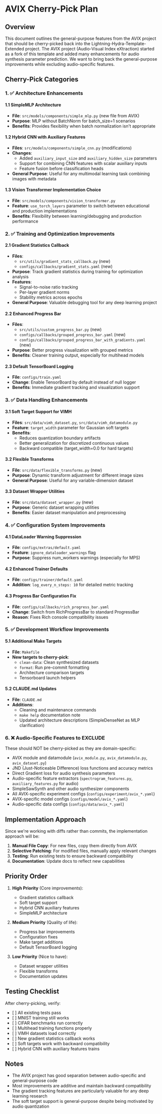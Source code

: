 # AVIX Cherry-Pick Plan

## Overview

This document outlines the general-purpose features from the AVIX project that should be cherry-picked back into the Lightning-Hydra-Template-Extended project. The AVIX project (Audio-Visual Index eXtraction) started as a fork of this template and added many enhancements for audio synthesis parameter prediction. We want to bring back the general-purpose improvements while excluding audio-specific features.

## Cherry-Pick Categories

### 1. ✅ **Architecture Enhancements**

#### 1.1 SimpleMLP Architecture

- **File**: `src/models/components/simple_mlp.py` (new file from AVIX)
- **Purpose**: MLP without BatchNorm for batch_size=1 scenarios
- **Benefits**: Provides flexibility when batch normalization isn't appropriate

#### 1.2 Hybrid CNN with Auxiliary Features

- **Files**: `src/models/components/simple_cnn.py` (modifications)
- **Changes**:
  - Added `auxiliary_input_size` and `auxiliary_hidden_size` parameters
  - Support for combining CNN features with scalar auxiliary inputs
  - Feature fusion before classification heads
- **General Purpose**: Useful for any multimodal learning task combining images with metadata

#### 1.3 Vision Transformer Implementation Choice

- **File**: `src/models/components/vision_transformer.py`
- **Feature**: `use_torch_layers` parameter to switch between educational and production implementations
- **Benefits**: Flexibility between learning/debugging and production performance

### 2. ✅ **Training and Optimization Improvements**

#### 2.1 Gradient Statistics Callback

- **Files**:
  - `src/utils/gradient_stats_callback.py` (new)
  - `configs/callbacks/gradient_stats.yaml` (new)
- **Purpose**: Track gradient statistics during training for optimization analysis
- **Features**:
  - Signal-to-noise ratio tracking
  - Per-layer gradient norms
  - Stability metrics across epochs
- **General Purpose**: Valuable debugging tool for any deep learning project

#### 2.2 Enhanced Progress Bar

- **Files**:
  - `src/utils/custom_progress_bar.py` (new)
  - `configs/callbacks/grouped_progress_bar.yaml` (new)
  - `configs/callbacks/grouped_progress_bar_with_gradients.yaml` (new)
- **Purpose**: Better progress visualization with grouped metrics
- **Benefits**: Cleaner training output, especially for multihead models

#### 2.3 Default TensorBoard Logging

- **File**: `configs/train.yaml`
- **Change**: Enable TensorBoard by default instead of null logger
- **Benefits**: Immediate gradient tracking and visualization support

### 3. ✅ **Data Handling Enhancements**

#### 3.1 Soft Target Support for VIMH

- **Files**: `src/data/vimh_dataset.py`, `src/data/vimh_datamodule.py`
- **Feature**: `target_width` parameter for Gaussian soft targets
- **Benefits**:
  - Reduces quantization boundary artifacts
  - Better generalization for discretized continuous values
  - Backward compatible (target_width=0.0 for hard targets)

#### 3.2 Flexible Transforms

- **File**: `src/data/flexible_transforms.py` (new)
- **Purpose**: Dynamic transform adjustment for different image sizes
- **General Purpose**: Useful for any variable-dimension dataset

#### 3.3 Dataset Wrapper Utilities

- **File**: `src/data/dataset_wrapper.py` (new)
- **Purpose**: Generic dataset wrapping utilities
- **Benefits**: Easier dataset manipulation and preprocessing

### 4. ✅ **Configuration System Improvements**

#### 4.1 DataLoader Warning Suppression

- **File**: `configs/extras/default.yaml`
- **Feature**: `ignore_dataloader_warnings` flag
- **Purpose**: Suppress num_workers warnings (especially for MPS)

#### 4.2 Enhanced Trainer Defaults

- **File**: `configs/trainer/default.yaml`
- **Addition**: `log_every_n_steps: 10` for detailed metric tracking

#### 4.3 Progress Bar Configuration Fix

- **File**: `configs/callbacks/rich_progress_bar.yaml`
- **Change**: Switch from RichProgressBar to standard ProgressBar
- **Reason**: Fixes Rich console compatibility issues

### 5. ✅ **Development Workflow Improvements**

#### 5.1 Additional Make Targets

- **File**: `Makefile`
- **New targets to cherry-pick**:
  - `clean-data`: Clean synthesized datasets
  - `format`: Run pre-commit formatting
  - Architecture comparison targets
  - Tensorboard launch helpers

#### 5.2 CLAUDE.md Updates

- **File**: `CLAUDE.md`
- **Additions**:
  - Cleaning and maintenance commands
  - `make help` documentation note
  - Updated architecture descriptions (SimpleDenseNet as MLP clarification)

### 6. ❌ **Audio-Specific Features to EXCLUDE**

These should NOT be cherry-picked as they are domain-specific:

- AVIX module and datamodule (`avix_module.py`, `avix_datamodule.py`, `avix_dataset.py`)
- JND (Just-Noticeable Difference) loss functions and accuracy metrics
- Direct Gradient loss for audio synthesis parameters
- Audio-specific feature extractors (`spectrogram_features.py`, `auxiliary_features.py` for audio)
- SimpleSawSynth and other audio synthesizer components
- All AVIX-specific experiment configs (`configs/experiment/avix_*.yaml`)
- AVIX-specific model configs (`configs/model/avix_*.yaml`)
- Audio-specific data configs (`configs/data/avix_*.yaml`)

## Implementation Approach

Since we're working with diffs rather than commits, the implementation approach will be:

1. **Manual File Copy**: For new files, copy them directly from AVIX
2. **Selective Patching**: For modified files, manually apply relevant changes
3. **Testing**: Run existing tests to ensure backward compatibility
4. **Documentation**: Update docs to reflect new capabilities

## Priority Order

1. **High Priority** (Core improvements):

   - Gradient statistics callback
   - Soft target support
   - Hybrid CNN auxiliary features
   - SimpleMLP architecture

2. **Medium Priority** (Quality of life):

   - Progress bar improvements
   - Configuration fixes
   - Make target additions
   - Default TensorBoard logging

3. **Low Priority** (Nice to have):

   - Dataset wrapper utilities
   - Flexible transforms
   - Documentation updates

## Testing Checklist

After cherry-picking, verify:

- \[ \] All existing tests pass
- \[ \] MNIST training still works
- \[ \] CIFAR benchmarks run correctly
- \[ \] Multihead training functions properly
- \[ \] VIMH datasets load correctly
- \[ \] New gradient statistics callback works
- \[ \] Soft targets work with backward compatibility
- \[ \] Hybrid CNN with auxiliary features trains

## Notes

- The AVIX project has good separation between audio-specific and general-purpose code
- Most improvements are additive and maintain backward compatibility
- The gradient tracking features are particularly valuable for any deep learning research
- The soft target support is general-purpose despite being motivated by audio quantization
